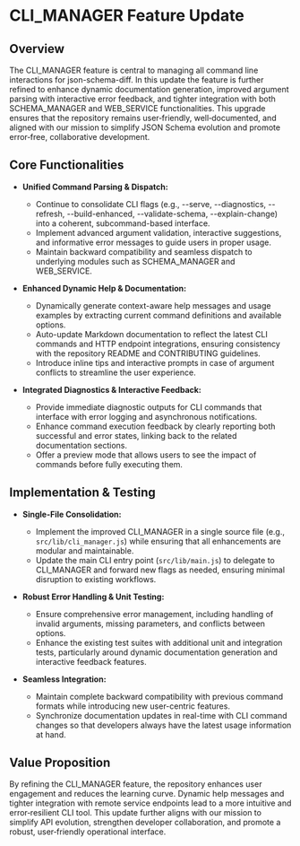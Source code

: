 # CLI_MANAGER Feature Update

## Overview
The CLI_MANAGER feature is central to managing all command line interactions for json-schema-diff. In this update the feature is further refined to enhance dynamic documentation generation, improved argument parsing with interactive error feedback, and tighter integration with both SCHEMA_MANAGER and WEB_SERVICE functionalities. This upgrade ensures that the repository remains user‑friendly, well‑documented, and aligned with our mission to simplify JSON Schema evolution and promote error‑free, collaborative development.

## Core Functionalities
- **Unified Command Parsing & Dispatch:**
  - Continue to consolidate CLI flags (e.g., --serve, --diagnostics, --refresh, --build-enhanced, --validate-schema, --explain-change) into a coherent, subcommand-based interface.
  - Implement advanced argument validation, interactive suggestions, and informative error messages to guide users in proper usage.
  - Maintain backward compatibility and seamless dispatch to underlying modules such as SCHEMA_MANAGER and WEB_SERVICE.

- **Enhanced Dynamic Help & Documentation:**
  - Dynamically generate context-aware help messages and usage examples by extracting current command definitions and available options.
  - Auto-update Markdown documentation to reflect the latest CLI commands and HTTP endpoint integrations, ensuring consistency with the repository README and CONTRIBUTING guidelines.
  - Introduce inline tips and interactive prompts in case of argument conflicts to streamline the user experience.

- **Integrated Diagnostics & Interactive Feedback:**
  - Provide immediate diagnostic outputs for CLI commands that interface with error logging and asynchronous notifications.
  - Enhance command execution feedback by clearly reporting both successful and error states, linking back to the related documentation sections.
  - Offer a preview mode that allows users to see the impact of commands before fully executing them.

## Implementation & Testing
- **Single-File Consolidation:**
  - Implement the improved CLI_MANAGER in a single source file (e.g., `src/lib/cli_manager.js`) while ensuring that all enhancements are modular and maintainable.
  - Update the main CLI entry point (`src/lib/main.js`) to delegate to CLI_MANAGER and forward new flags as needed, ensuring minimal disruption to existing workflows.

- **Robust Error Handling & Unit Testing:**
  - Ensure comprehensive error management, including handling of invalid arguments, missing parameters, and conflicts between options.
  - Enhance the existing test suites with additional unit and integration tests, particularly around dynamic documentation generation and interactive feedback features.

- **Seamless Integration:**
  - Maintain complete backward compatibility with previous command formats while introducing new user-centric features.
  - Synchronize documentation updates in real-time with CLI command changes so that developers always have the latest usage information at hand.

## Value Proposition
By refining the CLI_MANAGER feature, the repository enhances user engagement and reduces the learning curve. Dynamic help messages and tighter integration with remote service endpoints lead to a more intuitive and error‑resilient CLI tool. This update further aligns with our mission to simplify API evolution, strengthen developer collaboration, and promote a robust, user‑friendly operational interface.
